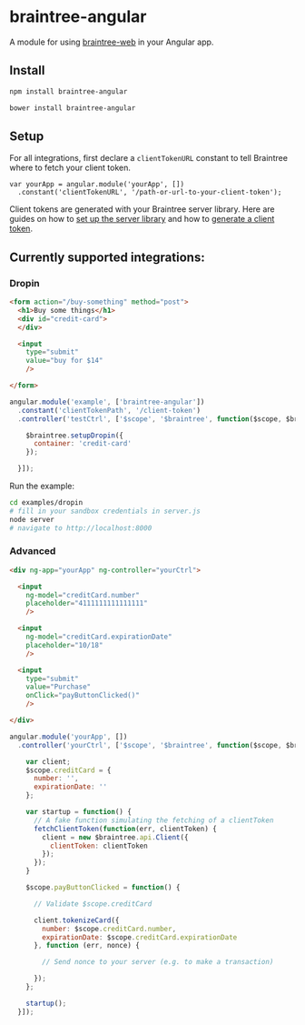 braintree-angular
=================

A module for using [braintree-web](https://github.com/braintree/braintree-web) in your Angular app.

## Install

```bash
npm install braintree-angular
```

```bash
bower install braintree-angular
```

## Setup

For all integrations, first declare a `clientTokenURL` constant to tell Braintree where to fetch your client token.

```
var yourApp = angular.module('yourApp', [])
  .constant('clientTokenURL', '/path-or-url-to-your-client-token');
```

Client tokens are generated with your Braintree server library. Here are guides on how to [set up the server library](https://developers.braintreepayments.com/sdk/server/setup) and how to [generate a client token](https://developers.braintreepayments.com/sdk/overview/generate-client-token).

## Currently supported integrations:

### Dropin

```html
<form action="/buy-something" method="post">
  <h1>Buy some things</h1>
  <div id="credit-card">
  </div>

  <input
    type="submit"
    value="buy for $14"
    />

</form>
```

```javascript
angular.module('example', ['braintree-angular'])
  .constant('clientTokenPath', '/client-token')
  .controller('testCtrl', ['$scope', '$braintree', function($scope, $braintree) {

    $braintree.setupDropin({
      container: 'credit-card'
    });

  }]);
```

Run the example:

```bash
cd examples/dropin
# fill in your sandbox credentials in server.js
node server
# navigate to http://localhost:8000
```

### Advanced

```html
<div ng-app="yourApp" ng-controller="yourCtrl">

  <input
    ng-model="creditCard.number"
    placeholder="4111111111111111"
    />

  <input
    ng-model="creditCard.expirationDate"
    placeholder="10/18"
    />

  <input
    type="submit"
    value="Purchase"
    onClick="payButtonClicked()"
    />

</div>
```

```javascript
angular.module('yourApp', [])
  .controller('yourCtrl', ['$scope', '$braintree', function($scope, $braintree) {

    var client;
    $scope.creditCard = {
      number: '',
      expirationDate: ''
    };

    var startup = function() {
      // A fake function simulating the fetching of a clientToken
      fetchClientToken(function(err, clientToken) {
        client = new $braintree.api.Client({
          clientToken: clientToken
        });
      });
    }

    $scope.payButtonClicked = function() {

      // Validate $scope.creditCard

      client.tokenizeCard({
        number: $scope.creditCard.number,
        expirationDate: $scope.creditCard.expirationDate
      }, function (err, nonce) {

        // Send nonce to your server (e.g. to make a transaction)

      });
    };

    startup();
  }]);
```
